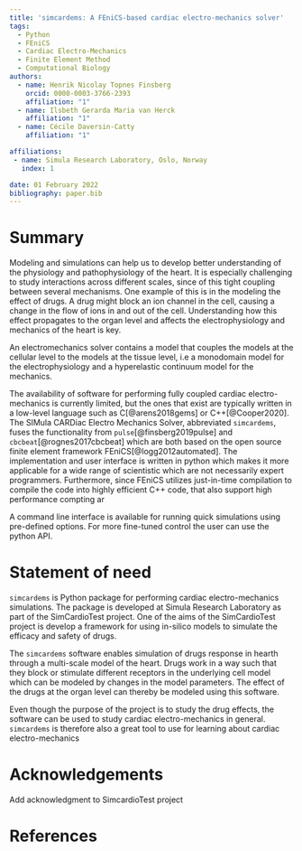 ```yaml
---
title: 'simcardems: A FEniCS-based cardiac electro-mechanics solver'
tags:
  - Python
  - FEniCS
  - Cardiac Electro-Mechanics
  - Finite Element Method
  - Computational Biology
authors:
  - name: Henrik Nicolay Topnes Finsberg
    orcid: 0000-0003-3766-2393
    affiliation: "1"
  - name: Ilsbeth Gerarda Maria van Herck
    affiliation: "1"
  - name: Cécile Daversin-Catty
    affiliation: "1"

affiliations:
 - name: Simula Research Laboratory, Oslo, Norway
   index: 1

date: 01 February 2022
bibliography: paper.bib
---
```


# Summary

Modeling and simulations can help us to develop better understanding of the physiology and pathophysiology of the heart. It is especially challenging to study interactions across different scales, since of this tight coupling between several mechanisms. One example of this is in the modeling the effect of drugs. A drug might block an ion channel in the cell, causing a change in the flow of ions in and out of the cell. Understanding how this effect propagates to the organ level and affects the electrophysiology and mechanics of the heart is key.

An electromechanics solver contains a model that couples the models at the cellular level to the models at the tissue level, i.e a monodomain model for the electrophysiology and a hyperelastic continuum model for the mechanics.

The availability of software for performing fully coupled cardiac electro-mechanics is currently limited, but the ones that exist are typically written in a low-level language such as C[@arens2018gems] or C++[@Cooper2020]. The SIMula CARDiac Electro Mechanics Solver, abbreviated `simcardems`, fuses the functionality from `pulse`[@finsberg2019pulse] and `cbcbeat`[@rognes2017cbcbeat] which are both based on the open source finite element framework FEniCS[@logg2012automated]. The implementation and user interface is written in python which makes it more applicable for a wide range of scientistic which are not necessarily expert programmers. Furthermore, since FEniCS utilizes just-in-time compilation to compile the code into highly efficient C++ code, that also support high performance compting ar

A command line interface is available for running quick simulations using pre-defined options. For more fine-tuned control the user can use the python API.

# Statement of need

`simcardems` is Python package for performing cardiac electro-mechanics simulations. The package is developed at Simula Research Laboratory as part of the SimCardioTest project. One of the aims of the SimCardioTest project is develop a framework for using in-silico models to simulate the efficacy and safety of drugs.

The `simcardems` software enables simulation of drugs response in hearth through a multi-scale model of the heart. Drugs work in a way such that they block or stimulate different receptors in the underlying cell model which can be modeled by changes in the model parameters. The effect of the drugs at the organ level can thereby be modeled using this software.

Even though the purpose of the project is to study the drug effects, the software can be used to study cardiac electro-mechanics in general. `simcardems` is therefore also a great tool to use for learning about cardiac electro-mechanics


# Acknowledgements
Add acknowledgment to SimcardioTest project

# References
